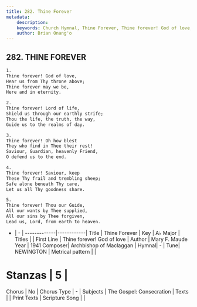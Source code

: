 ```yaml
---
title: 282. Thine Forever
metadata:
    description: 
    keywords: Church Hymnal, Thine Forever, Thine forever! God of love, 
    author: Brian Onang'o
---
```



## 282. THINE FOREVER

```txt
1.
Thine forever! God of love, 
Hear us from Thy throne above; 
Thine forever may we be, 
Here and in eternity. 

2.
Thine forever! Lord of life, 
Shield us through our earthly strife; 
Thou the life, the truth, the way, 
Guide us to the realms of day. 

3.
Thine forever! Oh how blest 
They who find in Thee their rest! 
Saviour, Guardian, heavenly Friend, 
O defend us to the end. 

4.
Thine forever! Saviour, keep 
These Thy frail and trembling sheep; 
Safe alone beneath Thy care, 
Let us all Thy goodness share. 

5.
Thine forever! Thou our Guide, 
All our wants by Thee supplied, 
All our sins by Thee forgiven, 
Lead us, Lord, from earth to heaven.
```

- |   -  |
-------------|------------|
Title | Thine Forever |
Key | A♭ Major |
Titles |  |
First Line | Thine forever! God of love |
Author | Mary F. Maude
Year | 1941
Composer| Archbishop of Maclaggan |
Hymnal|  - |
Tune| NEWINGTON |
Metrical pattern | |
# Stanzas | 5 |
Chorus | No |
Chorus Type | - |
Subjects | The Gospel: Consecration |
Texts |  |
Print Texts | 
Scripture Song |  |
  
